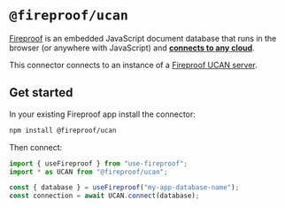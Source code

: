 # `@fireproof/ucan`

[Fireproof](https://use-fireproof.com) is an embedded JavaScript document database that runs in the browser (or anywhere with JavaScript) and **[connects to any cloud](https://www.npmjs.com/package/@fireproof/connect)**.

This connector connects to an instance of a [Fireproof UCAN server](https://github.com/fireproof-storage/fireproof-ucan).

## Get started

In your existing Fireproof app install the connector:

```sh
npm install @fireproof/ucan
```

Then connect:

```js
import { useFireproof } from "use-fireproof";
import * as UCAN from "@fireproof/ucan";

const { database } = useFireproof("my-app-database-name");
const connection = await UCAN.connect(database);
```
